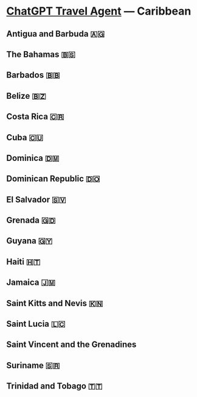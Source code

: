 # [ChatGPT Travel Agent](https://chat.openai.com/) — Caribbean 
## Antigua and Barbuda 🇦🇬 
## The Bahamas 🇧🇸 
## Barbados 🇧🇧 
## Belize 🇧🇿 
## Costa Rica 🇨🇷 
## Cuba 🇨🇺 
## Dominica 🇩🇲 
## Dominican Republic 🇩🇴 
## El Salvador 🇸🇻 
## Grenada 🇬🇩 
## Guyana 🇬🇾 
## Haiti 🇭🇹 
## Jamaica 🇯🇲 
## Saint Kitts and Nevis 🇰🇳 
## Saint Lucia 🇱🇨 
## Saint Vincent and the Grenadines
## Suriname 🇸🇷 
## Trinidad and Tobago 🇹🇹 
